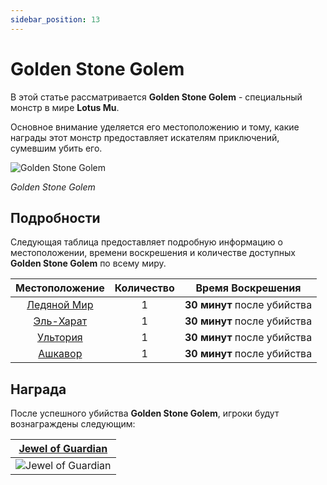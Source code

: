 ```yaml
---
sidebar_position: 13
---
```


# Golden Stone Golem

В этой статье рассматривается **Golden Stone Golem** - специальный монстр в мире **Lotus Mu**.

Основное внимание уделяется его местоположению и тому, какие награды этот монстр предоставляет искателям приключений, сумевшим убить его.

![Golden Stone Golem](/img/monsters/special/golden/stone-golem.jpg)

_Golden Stone Golem_

## Подробности

Следующая таблица предоставляет подробную информацию о местоположении, времени воскрешения и количестве доступных **Golden Stone Golem** по всему миру.

|        Местоположение         | Количество |      Время Воскрешения      |
| :---------------------------: | :--------: | :-------------------------: |
| [Ледяной Мир](/maps/icewrack) |     1      | **30 минут** после убийства |
| [Эль-Харат](/maps/el-harath)  |     1      | **30 минут** после убийства |
|   [Ультория](/maps/ultoria)   |     1      | **30 минут** после убийства |
|   [Ашкавор](/maps/ashkavor)   |     1      | **30 минут** после убийства |

## Награда

После успешного убийства **Golden Stone Golem**, игроки будут вознаграждены следующим:

| [Jewel of Guardian](/items/jewels/regular-jewels/jewel-of-guardian) |
| :-----------------------------------------------------------------: |
|        ![Jewel of Guardian](/img/items/jewels/guardian.png)         |
